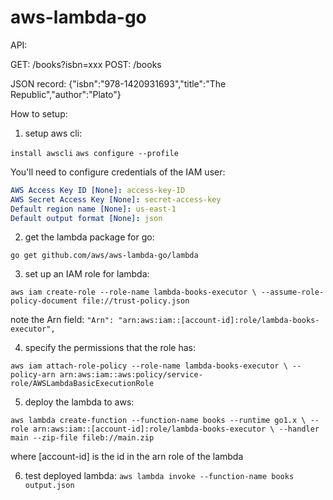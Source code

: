 # aws-lambda-go

API:

GET: /books?isbn=xxx
POST: /books

JSON record: {"isbn":"978-1420931693","title":"The Republic","author":"Plato"}

How to setup:

1. setup aws cli: 

`install awscli`
`aws configure --profile`

You'll need to configure credentials of the IAM user:

```yaml
AWS Access Key ID [None]: access-key-ID
AWS Secret Access Key [None]: secret-access-key
Default region name [None]: us-east-1
Default output format [None]: json
```

2. get the lambda package for go:

`go get github.com/aws/aws-lambda-go/lambda`

3. set up an IAM role for lambda:

`aws iam create-role --role-name lambda-books-executor \
--assume-role-policy-document file://trust-policy.json`

note the Arn field:
`"Arn": "arn:aws:iam::[account-id]:role/lambda-books-executor",`

4. specify the permissions that the role has:

`aws iam attach-role-policy --role-name lambda-books-executor \
--policy-arn arn:aws:iam::aws:policy/service-role/AWSLambdaBasicExecutionRole`

5. deploy the lambda to aws:

`aws lambda create-function --function-name books --runtime go1.x \
--role arn:aws:iam::[account-id]:role/lambda-books-executor \
--handler main --zip-file fileb://main.zip`

where [account-id] is the id in the arn role of the lambda

6. test deployed lambda:
`aws lambda invoke --function-name books output.json`